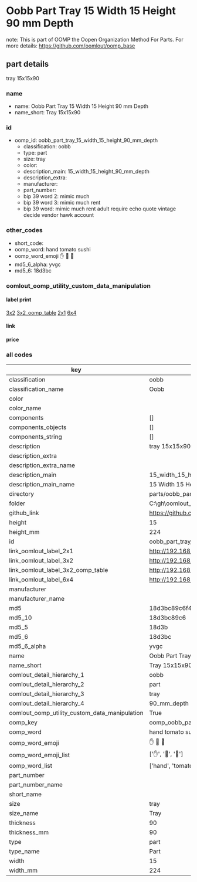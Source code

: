 # Oobb Part Tray 15 Width 15 Height 90 mm Depth  

note: This is part of OOMP the Oopen Organization Method For Parts. For more details: https://github.com/oomlout/oomp_base

##  part details
  



tray 15x15x90



### name
* name: Oobb Part Tray 15 Width 15 Height 90 mm Depth
* name_short: Tray 15x15x90 
### id
* oomp_id: oobb_part_tray_15_width_15_height_90_mm_depth
  * classification: oobb
  * type: part
  * size: tray
  * color: 
  * description_main: 15_width_15_height_90_mm_depth
  * description_extra: 
  * manufacturer: 
  * part_number: 
  * bip 39 word 2: mimic much
  * bip 39 word 3: mimic much rent
  * bip 39 word: mimic much rent adult require echo quote vintage decide vendor hawk account

### other_codes
* short_code: 
* oomp_word: hand tomato sushi
* oomp_word_emoji :hand: :tomato: :sushi:
* md5_6_alpha: yvgc
* md5_6: 18d3bc






### oomlout_oomp_utility_custom_data_manipulation
#### label print
[3x2](http://192.168.1.245:1112/?label=oomp%20yvgc)
[3x2_oomp_table](http://192.168.1.108:1112/?label=oomp%20yvgc)
[2x1](http://192.168.1.242:1112/?label=oomp%20yvgc)
[6x4](http://192.168.1.55:1112/?label=oomp%20yvgc)    

#### link

                              

#### price







### all codes 
| key | value |  
| --- | --- |  
| classification | oobb |  
| classification_name | Oobb |  
| color |  |  
| color_name |  |  
| components | [] |  
| components_objects | [] |  
| components_string | [] |  
| description | tray 15x15x90 |  
| description_extra |  |  
| description_extra_name |  |  
| description_main | 15_width_15_height_90_mm_depth |  
| description_main_name | 15 Width 15 Height 90 mm Depth |  
| directory | parts/oobb_part_tray_15_width_15_height_90_mm_depth |  
| folder | C:\gh\oomlout_oobb_version_4_generated_parts\parts\oobb_part_tray_15_width_15_height_90_mm_depth |  
| github_link | https://github.com/oomlout/oomlout_oomp_part_src/tree/main/parts/oobb_part_tray_15_width_15_height_90_mm_depth |  
| height | 15 |  
| height_mm | 224 |  
| id | oobb_part_tray_15_width_15_height_90_mm_depth |  
| link_oomlout_label_2x1 | http://192.168.1.242:1112/?label=oomp%20yvgc |  
| link_oomlout_label_3x2 | http://192.168.1.245:1112/?label=oomp%20yvgc |  
| link_oomlout_label_3x2_oomp_table | http://192.168.1.108:1112/?label=oomp%20yvgc |  
| link_oomlout_label_6x4 | http://192.168.1.55:1112/?label=oomp%20yvgc |  
| manufacturer |  |  
| manufacturer_name |  |  
| md5 | 18d3bc89c6f4360117db803d6ca44466 |  
| md5_10 | 18d3bc89c6 |  
| md5_5 | 18d3b |  
| md5_6 | 18d3bc |  
| md5_6_alpha | yvgc |  
| name | Oobb Part Tray 15 Width 15 Height 90 mm Depth |  
| name_short | Tray 15x15x90  |  
| oomlout_detail_hierarchy_1 | oobb |  
| oomlout_detail_hierarchy_2 | part |  
| oomlout_detail_hierarchy_3 | tray |  
| oomlout_detail_hierarchy_4 | 90_mm_depth |  
| oomlout_oomp_utility_custom_data_manipulation | True |  
| oomp_key | oomp_oobb_part_tray_15_width_15_height_90_mm_depth |  
| oomp_word | hand tomato sushi |  
| oomp_word_emoji | :hand: :tomato: :sushi: |  
| oomp_word_emoji_list | [':hand:', ':tomato:', ':sushi:'] |  
| oomp_word_list | ['hand', 'tomato', 'sushi'] |  
| part_number |  |  
| part_number_name |  |  
| short_name |  |  
| size | tray |  
| size_name | Tray |  
| thickness | 90 |  
| thickness_mm | 90 |  
| type | part |  
| type_name | Part |  
| width | 15 |  
| width_mm | 224 |  
